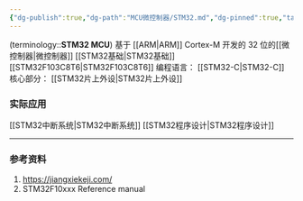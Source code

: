 ```yaml
---
{"dg-publish":true,"dg-path":"MCU微控制器/STM32.md","dg-pinned":true,"tags":["Subject"],"permalink":"/MCU微控制器/STM32/","pinned":true,"dgPassFrontmatter":true,"noteIcon":"","created":"2024-05-21T15:20:27.841+08:00","updated":"2024-09-16T13:06:43.928+08:00"}
---
```


(terminology::**STM32 MCU**)
基于 [[ARM\|ARM]]  Cortex-M 开发的 32 位的[[微控制器\|微控制器]]
[[STM32基础\|STM32基础]]
[[STM32F103C8T6\|STM32F103C8T6]]
编程语言： [[STM32-C\|STM32-C]]
核心部分： [[STM32片上外设\|STM32片上外设]]


### 实际应用
[[STM32中断系统\|STM32中断系统]]
[[STM32程序设计\|STM32程序设计]]
***
### 参考资料
1. https://jiangxiekeji.com/
2. STM32F10xxx Reference manual  





